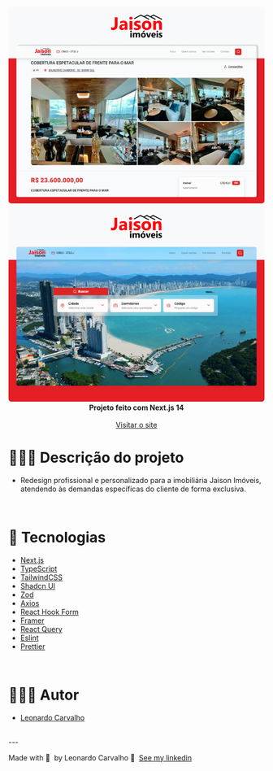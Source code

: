 <div align="center">

<img alt="preview-1" src="https://raw.githubusercontent.com/Leorrc/website-jaison-imoveis/master/images/preview-1.png">

<img alt="preview-2" src="https://raw.githubusercontent.com/Leorrc/website-jaison-imoveis/master/images/preview-2.png">
</div>

<div align="center"><strong>Projeto feito com Next.js 14</strong></div>
<br />
<div align="center">
<a href="https://www.jaisonimoveis.com.br/">Visitar o site</a>
</div>

# 👨🏻‍💻 Descrição do projeto 

- Redesign profissional e personalizado para a imobiliária Jaison Imóveis, atendendo às demandas específicas do cliente de forma exclusiva.

<br />

# 🚀 Tecnologias

- [Next.js](https://reactjs.org/)
- [TypeScript](https://www.typescriptlang.org/)
- [TailwindCSS](https://tailwindcss.com/)
- [Shadcn UI](https://ui.shadcn.com/)
- [Zod](https://zod.dev/)
- [Axios](https://axios-http.com/ptbr/docs/intro)
- [React Hook Form](https://react-hook-form.com/)
- [Framer](https://www.framer.com/)
- [React Query](https://react-query.tanstack.com/)
- [Eslint](https://eslint.org/)
- [Prettier](https://prettier.io/)

<br />

# 👨🏻‍💻 Autor

- [Leonardo Carvalho](https://www.linkedin.com/in/leocarvalhodev/)

<br />
---

Made with 💜 &nbsp;by Leonardo Carvalho 👋 &nbsp;[See my linkedin](https://www.linkedin.com/in/leocarvalhodev/)
